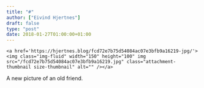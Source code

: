 ```yaml
---
title: "#"
author: ["Eivind Hjertnes"]
draft: false
type: "post"
date: 2018-01-27T01:00:00+01:00
---
```


<a id="orga284f7d"></a>

<div class="HTML">
  <div></div>

<figure class="gallery-item">

</div>

```text
<a href='https://hjertnes.blog/fcd72e7b75d54084ac07e3bfb9a16219-jpg/'><img class="img-fluid" width="150" height="100" img src="/fcd72e7b75d54084ac07e3bfb9a16219.jpg" class="attachment-thumbnail size-thumbnail" alt="" /></a>
```

<div class="HTML">
  <div></div>

</figure>

</div>

A new picture of an old friend.
